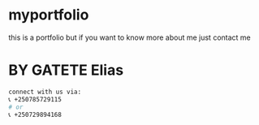 # myportfolio

this is a portfolio but if you want to know more about me just contact me

# BY GATETE Elias

```bash
connect with us via:
📞 +250785729115
# or
📞 +250729894168
```
